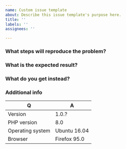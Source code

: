 ```yaml
---
name: Custom issue template
about: Describe this issue template's purpose here.
title: ''
labels: ''
assignees: ''

---
```


### What steps will reproduce the problem?

### What is the expected result?

### What do you get instead?


### Additional info

| Q                | A
| ---------------- | ---
| Version          | 1.0.?
| PHP version      | 8.0
| Operating system | Ubuntu 16.04
| Browser          | Firefox 95.0
